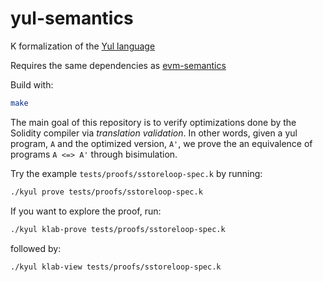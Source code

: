# yul-semantics

K formalization of the [Yul language](https://solidity.readthedocs.io/en/v0.5.11/yul.html)

Requires the same dependencies as [evm-semantics](https://github.com/kframework/evm-semantics#system-dependencies)

Build with:

```sh
make
```


The main goal of this repository is to verify optimizations done by the Solidity compiler via _translation validation_. In other words, given a yul program, `A` and the optimized version, `A'`, we prove the an equivalence of programs `A <=> A'` through bisimulation.

Try the example `tests/proofs/sstoreloop-spec.k` by running:
```sh
./kyul prove tests/proofs/sstoreloop-spec.k
```

If you want to explore the proof, run:
```sh
./kyul klab-prove tests/proofs/sstoreloop-spec.k
```
followed by:
```sh
./kyul klab-view tests/proofs/sstoreloop-spec.k
```
